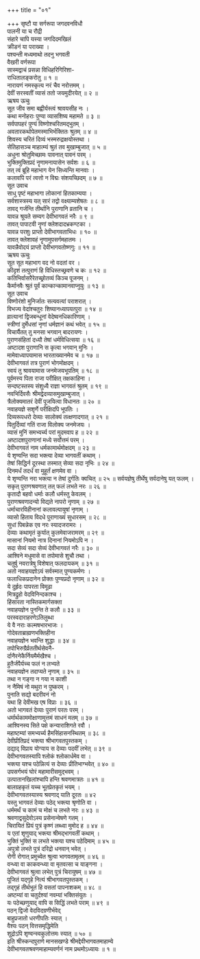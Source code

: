 +++
title = "०१"

+++
सृष्टौ या सर्गरूपा जगदवनविधौ  
    पालनी या च रौद्री  
संहारे चापि यस्या जगदिदमखिलं  
    क्रीडनं या पराख्या ।  
पश्यन्ती मध्यमाथो तदनु भगवती  
    वैखरी वर्णरूपा  
सास्मद्वाचं प्रसन्ना विधिहरिगिरिशा-  
    राधितालङ्करोतु ॥ १ ॥  
नारायणं नमस्कृत्य नरं चैव नरोत्तमम् ।  
देवीं सरस्वतीं व्यासं ततो जयमुदीरयेत् ॥ २ ॥  
ऋषय ऊचुः  
सूत जीव समा बह्वीर्यस्त्वं श्रावयसीह नः ।  
कथा मनोहराः पुण्या व्यासशिष्य महामते ॥ ३ ॥  
सर्वपापहरं पुण्यं विष्णोश्चरितमद्भुतम् ।  
अवतारकथोपेतमस्माभिर्भक्तितः श्रुतम् ॥ ४ ॥  
शिवस्य चरितं दिव्यं भस्मरुद्राक्षयोस्तथा ।  
सेतिहासञ्च माहात्म्यं श्रुतं तव मुखाम्बुजात् ॥ ५ ॥  
अधुना श्रोतुमिच्छामः पावनात् पावनं परम् ।  
भुक्तिमुक्तिप्रदं नॄणामनायासेन सर्वशः ॥ ६ ॥  
तत् त्वं ब्रूहि महाभाग येन सिध्यन्ति मानवाः ।  
कलावपि परं त्वत्तो न विद्मः संशयच्छिदम् ॥ ७ ॥  
सूत उवाच  
साधु पृष्टं महाभागा लोकानां हितकाम्यया ।  
सर्वशास्त्रस्य यत् सारं तद्वो वक्ष्याम्यशेषतः ॥ ८ ॥  
तावद् गर्जन्ति तीर्थानि पुराणानि व्रतानि च ।  
यावन्न श्रूयते सम्यग देवीभागवतं नरैः ॥ ९ ॥  
तावत् पापाटवी नॄणां क्लेशदादभ्रकण्टका ।  
यावन्न परशुः प्राप्तो देवीभागवताभिधः ॥ १० ॥  
तावत् क्लेशावहं नॄणामुपसर्गमहातमः ।  
यावन्नैवोदयं प्राप्तो देवीभागवतोष्णगुः ॥ ११ ॥  
ऋषय ऊचुः  
सूत सूत महाभाग वद नो वदतां वर ।  
कीदृशं तत्पुराणं हि विधिस्तच्छ्रवणे च कः ॥ १२ ॥  
कतिभिर्वासरैरेतच्छ्रोतव्यं किञ्च पूजनम् ।  
कैर्मानवैः श्रुतं पूर्वं कान्कान्कामानवाप्नुयुः ॥ १३ ॥  
सूत उवाच  
विष्णोरंशो मुनिर्जातः सत्यवत्यां पराशरात् ।  
विभज्य वेदांश्चतुरः शिष्यानध्यापयत्पुरा ॥ १४ ॥  
व्रात्यानां द्विजबन्धूनां वेदेष्वनधिकारिणाम् ।  
स्त्रीणां दुर्मेधसां नृणां धर्मज्ञानं कथं भवेत् ॥ १५ ॥  
विचार्यैतत् तु मनसा भगवान् बादरायणः ।  
पुराणसंहितां दध्यौ तेषां धर्मविधित्सया ॥ १६ ॥  
अष्टादश पुराणानि स कृत्वा भगवान् मुनिः ।  
मामेवाध्यापयामास भारताख्यानमेव च ॥ १७ ॥  
देवीभागवतं तत्र पुराणं भोगमोक्षदम् ।  
स्वयं तु श्रावयामास जनमेजयभूपतिम् ॥ १८ ॥  
पूर्वमस्य पिता राजा परीक्षित् तक्षकाहिना ।  
सन्दष्टस्तस्य संशुध्यै राज्ञा भागवतं श्रुतम् ॥ १९ ॥  
नवभिर्दिवसैः श्रीमद्वेदव्यासमुखाम्बुजात् ।  
त्रैलोक्यमातरं देवीं पूजयित्वा विधानतः ॥ २० ॥  
नवाहयज्ञे सशृर्णे परीक्षिदपि भूपतिः ।  
दिव्यरूपधरो देव्याः सालोक्यं तत्क्षणादगात् ॥ २१ ॥  
पितुर्दिव्यां गतिं राजा विलोक्य जनमेजयः ।  
व्यासं मुनिं समभ्यर्च्य परां मुदमवाप ह ॥ २२ ॥  
अष्टादशपुराणानां मध्ये सर्वोत्तमं परम् ।  
देवीभागवतं नाम धर्मकामार्थमोक्षदम् ॥ २३ ॥  
ये शृण्वन्ति सदा भक्त्या देव्या भागवतीं कथाम् ।  
तेषां सिद्धिर्न दूरस्था तस्मात् सेव्या सदा नृभिः ॥ २४ ॥  
दिनमर्धं तदर्धं वा मुहूर्तं क्षणमेव वा ।  
ये शृण्वन्ति नरा भक्त्या न तेषां दुर्गतिः क्वचित् ॥ २५ ॥
सर्वयज्ञेषु तीर्थेषु सर्वदानेषु यत् फलम् ।  
सकृत् पुराणश्रवणात् तत् फलं लभते नरः ॥ २६ ॥  
कृतादौ बहवो धर्माः कलौ धर्मस्तु केवलम् ।  
पुराणश्रवणादन्यो विद्यते नापरो नृणाम् ॥ २७ ॥  
धर्माचारविहीनानां कलावल्पायुषां नृणाम् ।  
व्यासो हिताय विदधे पुराणाख्यं सुधारसम् ॥ २८ ॥  
सुधां पिबन्नेक एव नरः स्यादजरामरः ।  
देव्याः कथामृतं कुर्यात् कुलमेवाजरामरम् ॥ २९ ॥  
मासानां नियमो नात्र दिनानां नियमोऽपि न ।  
सदा सेव्यं सदा सेव्यं देवीभागवतं नरैः ॥ ३० ॥  
आश्विने मधुमासे वा तपोमासे शुचौ तथा ।  
चतुर्षु नवरात्रेषु विशेषात् फलदायकम् ॥ ३१ ॥  
अतो नवाहयज्ञोऽयं सर्वस्मात् पुण्यकर्मणः ।  
फलाधिकप्रदानेन प्रोक्तः पुण्यप्रदो नृणाम् ॥ ३२ ॥  
ये दुर्हृदः पापरता विमूढा  
    मित्रद्रुहो वेदविनिन्दकाश्च ।  
हिंसारता नास्तिकमार्गसक्ता  
    नवाहयज्ञेन पुनन्ति ते कलौ ॥ ३३ ॥  
परस्वदाराहरणेऽतिलुब्धा  
    ये वै नराः कल्मषभारभाजः ।  
गोदेवताब्राह्मणभक्तिहीना  
    नवाहयज्ञेन भवन्ति शुद्धाः ॥ ३४ ॥  
तपोभिरुग्रैर्व्रततीर्थसेवनै-  
    र्दानैरनेकैर्नियमैर्मखैश्च ।  
हुतैर्जपैर्यच्च फलं न लभ्यते  
    नवाहयज्ञेन तदाप्यते नृणाम् ॥ ३५ ॥  
तथा न गङ्गा न गया न काशी  
    न नैमिषं नो मथुरा न पुष्करम् ।  
पुनाति सद्यो बदरीवनं नो  
    यथा हि देवीमख एष विप्राः ॥ ३६ ॥  
अतो भागवतं देव्याः पुराणं परतः परम् ।  
धर्मार्थकाममोक्षाणामुत्तमं साधनं मतम् ॥ ३७ ॥  
आश्विनस्य सिते पक्षे कन्याराशिगते रवौ ।  
महाष्टम्यां समभ्यर्च्य हैमसिंहासनस्थितम् ॥ ३८ ॥  
देवीप्रीतिप्रदं भक्त्या श्रीभागवतपुस्तकम् ।  
दद्याद् विप्राय योग्याय स देव्याः पदवीं लभेत् ॥ ३९ ॥  
देवीभागवतस्यापि श्लोकं श्लोकार्धमेव वा ।  
भक्त्या यश्च पठेन्नित्यं स देव्याः प्रीतिभाग्भवेत् ॥ ४० ॥  
उपसर्गभयं घोरं महामारीसमुद्‌भवम् ।  
उत्पातानखिलांश्चापि हन्ति श्रवणमात्रतः ॥ ४१ ॥  
बालग्रहकृतं यच्च भूतप्रेतकृतं भयम् ।  
देवीभागवतस्यास्य श्रवणाद् याति दूरतः ॥ ४२  
यस्तु भागवतं देव्याः पठेद् भक्त्या श्रृणोति वा ।  
धर्ममर्थं च कामं च मोक्षं च लभते नरः ॥ ४३ ॥  
श्रवणाद्वसुदेवोऽस्य प्रसेनान्वेषणे गतम् ।  
चिरायितं प्रियं पुत्रं कृष्णं लब्ध्वा मुमोद ह ॥ ४४ ॥  
य एतां शृणुयाद् भक्त्या श्रीमद्भागवतीं कथाम् ।  
भुक्तिं भुक्तिं स लभते भक्त्या यश्च पठेदिमाम् ॥ ४५ ॥  
अपुत्रो लभते पुत्रं दरिद्रो धनवान् भवेत् ।  
रोगी रोगात् प्रमुच्येत श्रुत्वा भागवतामृतम् ॥ ४६ ॥  
वन्ध्या वा काकवन्ध्या वा मृतवत्सा च याङ्गना ।  
देवीभागवतं श्रुत्वा लभेत् पुत्रं चिरायुषम् ॥ ४७ ॥  
पूजितं यद्‌गृहे नित्यं श्रीभागवतपुस्तकम् ।  
तद्‌गृहं तीर्थभूतं हि वसतां पापनाशकम् ॥ ४८ ॥  
अष्टम्यां वा चतुर्दश्यां नवम्यां भक्तिसंयुतः ।  
यः पठेच्छणुयाद् वापि स सिद्धिं लभते पराम् ॥ ४९ ॥  
पठन् द्विजो वेदविदग्रणीर्भवेद्  
    बाहुप्रजातो धरणीपतिः स्यात् ।  
वैश्यः पठन् वित्तसमृद्धिमेति  
    शूद्रोऽपि शृण्वन्स्वकुलोत्तमः स्यात् ॥ ५० ॥  
इति श्रीस्कन्दपुराणे मानसखण्डे श्रीमद्देवीभागवतमाहाम्ये  
देवीभागवतश्रवणमाहाम्यवर्णनं नाम प्रथमोऽध्यायः ॥ १ ॥
